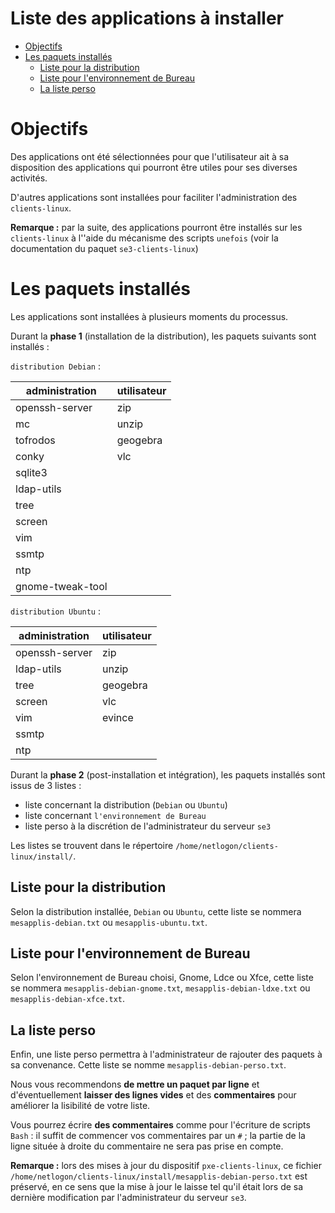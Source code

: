 # Liste des applications à installer


* [Objectifs](#objectifs)
* [Les paquets installés](#les-paquets-installés)
    * [Liste pour la distribution](#liste-pour-la-distribution)
    * [Liste pour l'environnement de Bureau](#liste-pour-lenvironnement-de-bureau)
    * [La liste perso](#la-liste-perso)


# Objectifs

Des applications ont été sélectionnées pour que l'utilisateur ait à sa disposition des applications qui pourront être utiles pour ses diverses activités.

D'autres applications sont installées pour faciliter l'administration des `clients-linux`.

**Remarque :** par la suite, des applications pourront être installés sur les `clients-linux` à l''aide du mécanisme des scripts `unefois` (voir la documentation du paquet `se3-clients-linux`)


# Les paquets installés

Les applications sont installées à plusieurs moments du processus.

Durant la **phase 1** (installation de la distribution), les paquets suivants sont installés :

`distribution Debian` :

administration  | utilisateur
----------------|---------------
openssh-server  | zip
mc              | unzip
tofrodos        | geogebra
conky           | vlc
sqlite3         |
ldap-utils      |
tree            |
screen          |
vim             |
ssmtp           |
ntp             |
gnome-tweak-tool|


`distribution Ubuntu` :

administration  | utilisateur
----------------|---------------
openssh-server  | zip
ldap-utils      | unzip
tree            | geogebra
screen          | vlc
vim             | evince
ssmtp           |
ntp             |


Durant la **phase 2** (post-installation et intégration), les paquets installés sont issus de 3 listes :

* liste concernant la distribution (`Debian` ou `Ubuntu`)
* liste concernant `l'environnement de Bureau`
* liste perso à la discrétion de l'administrateur du serveur `se3`

Les listes se trouvent dans le répertoire `/home/netlogon/clients-linux/install/`.


## Liste pour la distribution

Selon la distribution installée, `Debian` ou `Ubuntu`, cette liste se nommera `mesapplis-debian.txt` ou `mesapplis-ubuntu.txt`.


## Liste pour l'environnement de Bureau


Selon l'environnement de Bureau choisi, Gnome, Ldce ou Xfce, cette liste se nommera `mesapplis-debian-gnome.txt`, `mesapplis-debian-ldxe.txt` ou `mesapplis-debian-xfce.txt`.


## La liste perso

Enfin, une liste perso permettra à l'administrateur de rajouter des paquets à sa convenance. Cette liste se nomme `mesapplis-debian-perso.txt`.

Nous vous recommendons **de mettre un paquet par ligne** et d'éventuellement **laisser des lignes vides** et des **commentaires** pour améliorer la lisibilité de votre liste.

Vous pourrez écrire **des commentaires** comme pour l'écriture de scripts `Bash` : il suffit de commencer vos commentaires par un `#` ; la partie de la ligne située à droite du commentaire ne sera pas prise en compte.

**Remarque :** lors des mises à jour du dispositif `pxe-clients-linux`, ce fichier `/home/netlogon/clients-linux/install/mesapplis-debian-perso.txt` est préservé, en ce sens que la mise à jour le laisse tel qu'il était lors de sa dernière modification par l'administrateur du serveur `se3`.
